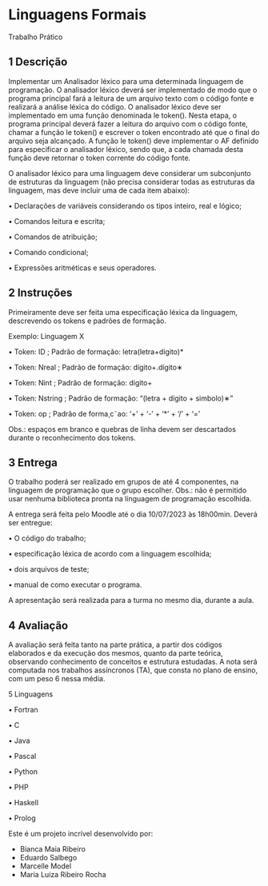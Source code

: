 # Linguagens Formais

Trabalho Prático

## 1 Descrição

Implementar um Analisador léxico para uma determinada linguagem de programação. O analisador léxico deverá ser implementado de modo que o programa principal fará a leitura de um arquivo texto com o código fonte e realizará a análise léxica do código.
O analisador léxico deve ser implementado em uma função denominada le token(). Nesta etapa, o
programa principal deverá fazer a leitura do arquivo com o código fonte, chamar a função le token()
e escrever o token encontrado até que o final do arquivo seja alcançado. A função le token() deve
implementar o AF definido para especificar o analisador léxico, sendo que, a cada chamada desta
função deve retornar o token corrente do código fonte.

O analisador léxico para uma linguagem deve considerar um subconjunto de estruturas da linguagem (não precisa considerar todas as estruturas da linguagem, mas deve incluir uma de cada item
abaixo):

• Declarações de variáveis considerando os tipos inteiro, real e lógico;

• Comandos leitura e escrita;

• Comandos de atribuição;

• Comando condicional;

• Expressões aritméticas e seus operadores.

## 2 Instruções

Primeiramente deve ser feita uma especificação léxica da linguagem, descrevendo os tokens e padrões
de formação.

Exemplo: Linguagem X

• Token: ID ; Padrão de formação: letra(letra+dígito)*

• Token: Nreal ; Padrão de formação: dígito+.dígito∗

• Token: Nint ; Padrão de formação: dígito+

• Token: Nstring ; Padrão de formação: “(letra + dígito + simbolo)∗”

• Token: op ; Padrão de forma¸c˜ao: ‘+’ + ‘-’ + ‘*’ + ‘/’ + ‘=’

Obs.: espaços em branco e quebras de linha devem ser descartados durante o reconhecimento dos
tokens.

## 3 Entrega

O trabalho poderá ser realizado em grupos de até 4 componentes, na linguagem de programação que o
grupo escolher. Obs.: não é permitido usar nenhuma biblioteca pronta na linguagem de programação
escolhida.

A entrega será feita pelo Moodle até o dia 10/07/2023 às 18h00min. Deverá ser entregue:

• O código do trabalho;

• especificação léxica de acordo com a linguagem escolhida;

• dois arquivos de teste;

• manual de como executar o programa.

A apresentação será realizada para a turma no mesmo dia, durante a aula.

## 4 Avaliação

A avaliação será feita tanto na parte prática, a partir dos códigos elaborados e da execução dos
mesmos, quanto da parte teórica, observando conhecimento de conceitos e estrutura estudadas.
A nota será computada nos trabalhos assíncronos (TA), que consta no plano de ensino, com um
peso 6 nessa média.

5 Linguagens

• Fortran

• C

• Java

• Pascal

• Python

• PHP

• Haskell

• Prolog

Este é um projeto incrível desenvolvido por:

- Bianca Maia Ribeiro
- Eduardo Salbego
- Marcelle Model
- Maria Luiza Ribeiro Rocha

